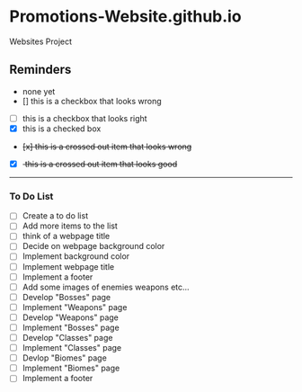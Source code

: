 # Promotions-Website.github.io
Websites Project 

## Reminders
- none yet
- [] this is a checkbox that looks wrong
- [ ] this is a checkbox that looks right
- [x] this is a checked box
- <del> [x] this is a crossed out item that looks wrong </del>
- [x] <del> this is a crossed out item that looks good </del>
---
### To Do List
- [ ] Create a to do list
- [ ] Add more items to the list
- [ ] think of a webpage title 
- [ ] Decide on webpage background color
- [ ] Implement background color
- [ ] Implement webpage title 
- [ ] Implement a footer
- [ ] Add some images of enemies weapons etc...
- [ ] Develop "Bosses" page
- [ ] Implement "Weapons" page
- [ ] Develop "Weapons" page
- [ ] Implement "Bosses" page
- [ ] Develop "Classes" page
- [ ] Implement "Classes" page
- [ ] Devlop "Biomes" page
- [ ] Implement "Biomes" page
- [ ] Implement a footer
